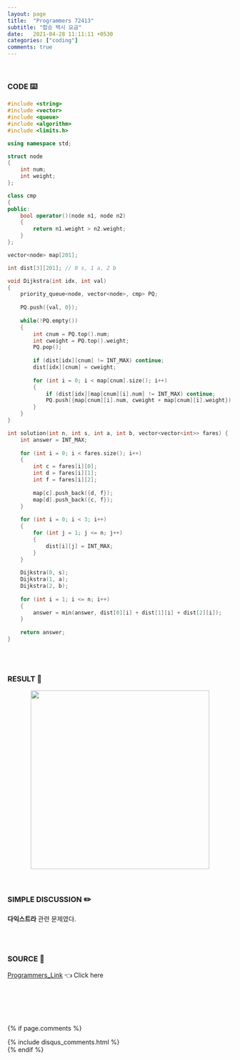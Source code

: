 ```yaml
---
layout: page
title:  "Programmers 72413"
subtitle: "합승 택시 요금"
date:   2021-04-28 11:11:11 +0530
categories: ["coding"]
comments: true
---
```


<br>

### CODE ⌨️

```c++
#include <string>
#include <vector>
#include <queue>
#include <algorithm>
#include <limits.h>

using namespace std;

struct node
{
    int num;
    int weight;
};

class cmp
{
public:
    bool operator()(node n1, node n2)
    {
        return n1.weight > n2.weight;
    }
};

vector<node> map[201];

int dist[3][201]; // 0 s, 1 a, 2 b

void Dijkstra(int idx, int val)
{
    priority_queue<node, vector<node>, cmp> PQ;
    
    PQ.push({val, 0});
    
    while(!PQ.empty())
    {
        int cnum = PQ.top().num;
        int cweight = PQ.top().weight;
        PQ.pop();
        
        if (dist[idx][cnum] != INT_MAX) continue;
        dist[idx][cnum] = cweight;
        
        for (int i = 0; i < map[cnum].size(); i++)
        {
            if (dist[idx][map[cnum][i].num] != INT_MAX) continue;
            PQ.push({map[cnum][i].num, cweight + map[cnum][i].weight});
        }
    }
}

int solution(int n, int s, int a, int b, vector<vector<int>> fares) {
    int answer = INT_MAX;
    
    for (int i = 0; i < fares.size(); i++)
    {
        int c = fares[i][0];
        int d = fares[i][1];
        int f = fares[i][2];
        
        map[c].push_back({d, f});
        map[d].push_back({c, f});
    }
    
    for (int i = 0; i < 3; i++)
    {
        for (int j = 1; j <= n; j++)
        {
            dist[i][j] = INT_MAX;
        }
    }
    
    Dijkstra(0, s);
    Dijkstra(1, a);
    Dijkstra(2, b);
    
    for (int i = 1; i <= n; i++)
    {
        answer = min(answer, dist[0][i] + dist[1][i] + dist[2][i]);
    }
    
    return answer;
}
```  

<br>
<br>

### RESULT 💛

<img src="{{ '/assets/programmers/p72413r.jpg' }}" style="width: 400px; height: auto; margin-left: auto; margin-right: auto; display: block;">  

<br>
<br>

### SIMPLE DISCUSSION ✏️

**다익스트라** 관련 문제였다.  

<br>
<br>

### SOURCE 💎

[Programmers_Link][link] 👈 Click here  

<br>
<br>
<br>
<br>

{% if page.comments %}
<div id="post-disqus" class="container">
{% include disqus_comments.html %}
</div>
{% endif %}

[link]: https://programmers.co.kr/learn/courses/30/lessons/72413